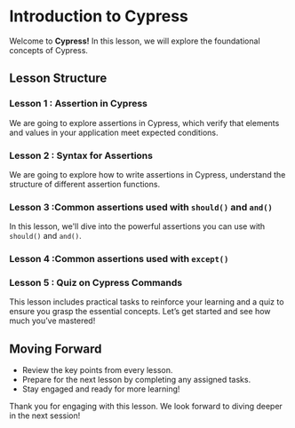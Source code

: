 # Introduction to Cypress

Welcome to **Cypress!** In this lesson, we will explore the foundational concepts of Cypress.

## Lesson Structure

### Lesson 1 : Assertion in Cypress

We are going to explore assertions in Cypress, which verify that elements and values in your application meet expected conditions.

### Lesson 2 : Syntax for Assertions 

We are going to explore how to write assertions in Cypress, understand the structure of different assertion functions.

### Lesson 3 :Common assertions used with `should()` and `and()` 

In this lesson, we'll dive into the powerful assertions you can use with `should()` and `and()`.

### Lesson 4 :Common assertions used with `except()`



### Lesson 5 : Quiz on Cypress Commands

This lesson includes practical tasks to reinforce your learning and a quiz to ensure you grasp the essential concepts. Let’s get started and see how much you’ve mastered!

## Moving Forward

-   Review the key points from every lesson.
-   Prepare for the next lesson by completing any assigned tasks.
-   Stay engaged and ready for more learning!

Thank you for engaging with this lesson. We look forward to diving deeper in the next session!




<!--stackedit_data:
eyJoaXN0b3J5IjpbLTQ4NDExMDE0Niw5NjgzNjY5OTMsLTEwMT
EzNDg1MDksLTExMzk0MDc1NjUsLTE5NjYyOTY4NywtODU1Mjc3
NDIsLTE5MTI0NDEzODJdfQ==
-->